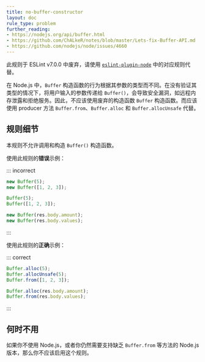 ```yaml
---
title: no-buffer-constructor
layout: doc
rule_type: problem
further_reading:
- https://nodejs.org/api/buffer.html
- https://github.com/ChALkeR/notes/blob/master/Lets-fix-Buffer-API.md
- https://github.com/nodejs/node/issues/4660
---
```


此规则于 ESLint v7.0.0 中废弃，请使用 [`eslint-plugin-node`](https://github.com/mysticatea/eslint-plugin-node) 中的对应规则代替。

在 Node.js 中，`Buffer` 构造函数的行为根据其参数的类型而不同。在没有验证其类型的情况下，将用户输入的参数传递给 `Buffer()`，会导致安全漏洞，如远程内存泄露和拒绝服务。因此，不应该使用废弃的构造函数 `Buffer` 构造函数。而应该使用 producer 方法 `Buffer.from`、`Buffer.alloc` 和 `Buffer.allocUnsafe` 代替。

## 规则细节

本规则不允许调用和构造 `Buffer()` 构造函数。

使用此规则的**错误**示例：

::: incorrect

```js
new Buffer(5);
new Buffer([1, 2, 3]);

Buffer(5);
Buffer([1, 2, 3]);

new Buffer(res.body.amount);
new Buffer(res.body.values);
```

:::

使用此规则的**正确**示例：

::: correct

```js
Buffer.alloc(5);
Buffer.allocUnsafe(5);
Buffer.from([1, 2, 3]);

Buffer.alloc(res.body.amount);
Buffer.from(res.body.values);
```

:::

## 何时不用

如果你不使用 Node.js，或者你仍然需要支持缺乏 `Buffer.from` 等方法的 Node.js 版本，那么你不应该启用这个规则。
